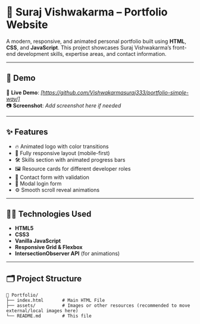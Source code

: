 # 💼 Suraj Vishwakarma – Portfolio Website

A modern, responsive, and animated personal portfolio built using **HTML**, **CSS**, and **JavaScript**. This project showcases Suraj Vishwakarma’s front-end development skills, expertise areas, and contact information.

---

## 🌟 Demo

🔗 **Live Demo**: _[https://github.com/Vishwakarmasuraj333/portfolio-simple-way/]_  
📷 **Screenshot**: _Add screenshot here if needed_

---

## ✨ Features

- 🔥 Animated logo with color transitions
- 📱 Fully responsive layout (mobile-first)
- 🛠️ Skills section with animated progress bars
- 🖼️ Resource cards for different developer roles
- 📧 Contact form with validation
- 🔐 Modal login form
- ⚙️ Smooth scroll reveal animations

---

## 🧑‍💻 Technologies Used

- **HTML5**
- **CSS3**
- **Vanilla JavaScript**
- **Responsive Grid & Flexbox**
- **IntersectionObserver API** (for animations)

---

## 🗂️ Project Structure

```plaintext
📁 Portfolio/
├── index.html       # Main HTML File
├── assets/          # Images or other resources (recommended to move external/local images here)
└── README.md        # This file
